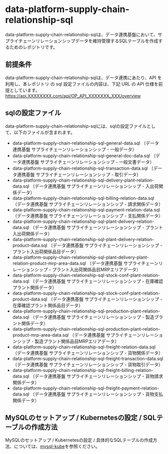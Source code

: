 # data-platform-supply-chain-relationship-sql
data-platform-supply-chain-relationship-sqlは、データ連携基盤において、サプライチェーンリレーションシップデータを維持管理するSQLテーブルを作成するためのレポジトリです。  

## 前提条件  
data-platform-supply-chain-relationship-sqlは、データ連携にあたり、API を利用し、本レポジトリ の sql 設定ファイルの内容は、下記 URL の API 仕様を前提としています。  
https://api.XXXXXXXX.com/api/OP_API_XXXXXXX_XXX/overview 

## sqlの設定ファイル  
data-platform-supply-chain-relationship-sqlには、sqlの設定ファイルとして、以下のファイルが含まれます。 

* data-platform-supply-chain-relationship-sql-general-data.sql （データ連携基盤 サプライチェーンリレーションシップ - 一般データ）
* data-platform-supply-chain-relationship-sql-general-doc-data.sql （データ連携基盤 サプライチェーンリレーションシップ - 一般文書データ）
* data-platform-supply-chain-relationship-sql-transaction-data.sql （データ連携基盤 サプライチェーンリレーションシップ - 取引データ）
* data-platform-supply-chain-relationship-sql-delivery-plant-relation-data.sql （データ連携基盤 サプライチェーンリレーションシップ - 入出荷関係データ）
* data-platform-supply-chain-relationship-sql-billing-relation-data.sql （データ連携基盤 サプライチェーンリレーションシップ - 請求関係データ）
* data-platform-supply-chain-relationship-sql-payment-relation-data.sql （データ連携基盤 サプライチェーンリレーションシップ - 支払関係データ）
* data-platform-supply-chain-relationship-sql-plant-delivery-relation-data.sql （データ連携基盤 サプライチェーンリレーションシップ - プラント入出荷関係データ）
* data-platform-supply-chain-relationship-sql-plant-delivery-relation-product-data.sql （データ連携基盤 サプライチェーンリレーションシップ - プラント入出荷関係品目データ）
* data-platform-supply-chain-relationship-sql-plant-delivery-plant-relation-product-mrp-area-data.sql （データ連携基盤 サプライチェーンリレーションシップ - プラント入出荷関係品目MRPエリアデータ）
* data-platform-supply-chain-relationship-sql-stock-conf-plant-relation-data.sql （データ連携基盤 サプライチェーンリレーションシップ - 在庫確認プラント関係データ）
* data-platform-supply-chain-relationship-sql-stock-conf-plant-relation-product-data.sql （データ連携基盤 サプライチェーンリレーションシップ - 在庫確認プラント関係品目データ）
* data-platform-supply-chain-relationship-sql-production-plant-relation-data.sql （データ連携基盤 サプライチェーンリレーションシップ - 製造プラント関係データ）
* data-platform-supply-chain-relationship-sql-production-plant-relation-product-mrp-area-data.sql （データ連携基盤 サプライチェーンリレーションシップ - 製造プラント関係品目MRPエリアデータ）
* data-platform-supply-chain-relationship-sql-freight-relation-data.sql （データ連携基盤 サプライチェーンリレーションシップ - 貨物関係データ）
* data-platform-supply-chain-relationship-sql-freight-transaction-data.sql （データ連携基盤 サプライチェーンリレーションシップ - 貨物取引データ）
* data-platform-supply-chain-relationship-sql-freight-billing-relation-data.sql （データ連携基盤 サプライチェーンリレーションシップ - 貨物請求関係データ）
* data-platform-supply-chain-relationship-sql-freight-payment-relation-data.sql （データ連携基盤 サプライチェーンリレーションシップ - 貨物支払関係データ）

## MySQLのセットアップ / Kubernetesの設定 / SQLテーブルの作成方法  
MySQLのセットアップ / Kubernetesの設定 / 具体的なSQLテーブルの作成方法、については、[mysql-kube](https://github.com/latonaio/mysql-kube)を参照ください。  
